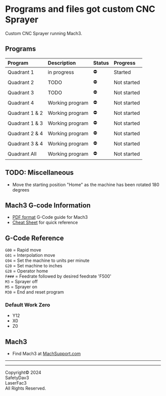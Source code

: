 # Programs and files got custom CNC Sprayer

Custom CNC Sprayer running Mach3.

## Programs

| Program        | Description     | Status | Progress    |
| :------------- | :-------------- | :----- | :---------- |
| Quadrant 1     | in progress     | ⛔     | Started     |
| Quadrant 2     | TODO            | ⛔     | Not started |
| Quadrant 3     | TODO            | ⛔     | Not started |
| Quadrant 4     | Working program | ⛔     | Not started |
| Quadrant 1 & 2 | Working program | ⛔     | Not started |
| Quadrant 1 & 3 | Working program | ⛔     | Not started |
| Quadrant 2 & 4 | Working program | ⛔     | Not started |
| Quadrant 3 & 4 | Working program | ⛔     | Not started |
| Quadrant All   | Working program | ⛔     | Not started |

## TODO: Miscellaneous

- Move the starting position "Home" as the machine has been rotated 180 degrees

## Mach3 G-code Information

- [PDF format](https://machmotion.com/documentation/Software/Mach3/Mach3%20G-Code%20Manual.pdf) G-Code guide for Mach3
- [Cheat Sheet](https://www.cnczone.com/forums/attachments/2/4/5/7/8/2/171224.attach) for quick reference

## G-Code Reference

`G00` = Rapid move </br>
`G01` = Interpolation move </br>
`G94` = Set the machine to units per minute </br>
`G20` = Set machine to inches </br>
`G28` = Operator home </br>
`F###` = Feedrate followed by desired feedrate 'F500' </br>
`M3` = Sprayer off </br>
`M5` = Sprayer on </br>
`M30` = End and reset program </br>

### Default Work Zero

- Y12
- X0
- Z0

## Mach3

- Find Mach3 at [MachSupport.com](https://www.machsupport.com/software/mach3/)

---

---

Copyright©️ 2024 </br>
SafetyDav3 </br>
LaserFac3 </br>
All Rights Reserved. </br>
